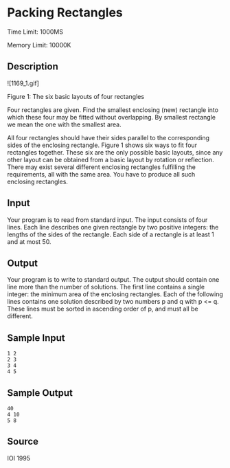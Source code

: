 # Packing Rectangles

Time Limit: 1000MS

Memory Limit: 10000K


## Description

![1169_1.gif]

Figure 1: The six basic layouts of four rectangles

Four rectangles are given. Find the smallest enclosing (new) rectangle into which these four may be fitted without overlapping. By smallest rectangle we mean the one with the smallest area.

All four rectangles should have their sides parallel to the corresponding sides of the enclosing rectangle. Figure 1 shows six ways to fit four rectangles together. These six are the only possible basic layouts, since any other layout can be obtained from a basic layout by rotation or reflection. There may exist several different enclosing rectangles fulfilling the requirements, all with the same area. You have to produce all such enclosing rectangles.


## Input

Your program is to read from standard input. The input consists of four lines. Each line describes one given rectangle by two positive integers: the lengths of the sides of the rectangle. Each side of a rectangle is at least 1 and at most 50.


## Output

Your program is to write to standard output. The output should contain one line more than the number of solutions. The first line contains a single integer: the minimum area of the enclosing rectangles. Each of the following lines contains one solution described by two numbers p and q with p <= q. These lines must be sorted in ascending order of p, and must all be different.


## Sample Input

```
1 2
2 3
3 4
4 5
```


## Sample Output

```
40
4 10
5 8
```


## Source

IOI 1995
